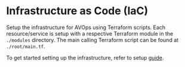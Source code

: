 # Infrastructure as Code (IaC)

Setup the infrastructure for AVOps using Terraform scripts. Each resource/service is setup with a respective Terraform module in the `./modules` directory. The main calling Terraform script can be found at `./root/main.tf`. 

To get started setting up the infrastructure, refer to setup [guide](./root/README.md).